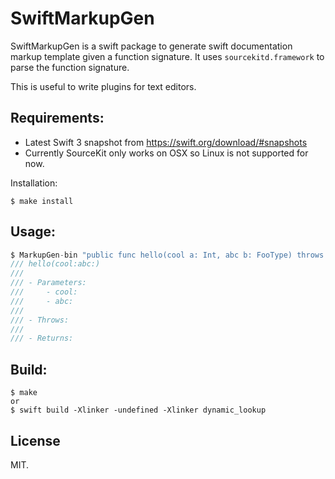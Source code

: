 # SwiftMarkupGen

SwiftMarkupGen is a swift package to generate swift documentation markup template given a function signature. 
It uses `sourcekitd.framework` to parse the function signature.

This is useful to write plugins for text editors.

## Requirements:
* Latest Swift 3 snapshot from https://swift.org/download/#snapshots
* Currently SourceKit only works on OSX so Linux is not supported for now.

Installation:

    $ make install
    
## Usage: 

```swift
$ MarkupGen-bin "public func hello(cool a: Int, abc b: FooType) throws -> FooType {"
/// hello(cool:abc:)
///
/// - Parameters:
///     - cool:
///     - abc:
///
/// - Throws:
///
/// - Returns:
```

## Build:

    $ make
    or
    $ swift build -Xlinker -undefined -Xlinker dynamic_lookup

## License

MIT.
